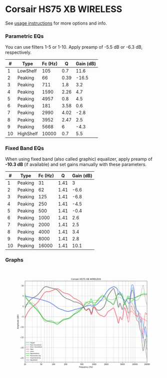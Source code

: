 # Corsair HS75 XB WIRELESS
See [usage instructions](https://github.com/jaakkopasanen/AutoEq#usage) for more options and info.

### Parametric EQs
You can use filters 1-5 or 1-10. Apply preamp of -5.5 dB or -6.3 dB, respectively.

|   # | Type      |   Fc (Hz) |    Q |   Gain (dB) |
|-----|-----------|-----------|------|-------------|
|   1 | LowShelf  |       105 | 0.7  |        11.6 |
|   2 | Peaking   |        66 | 0.39 |       -16.5 |
|   3 | Peaking   |       711 | 1.8  |         3.2 |
|   4 | Peaking   |      1590 | 2.26 |         4.7 |
|   5 | Peaking   |      4957 | 0.8  |         4.5 |
|   6 | Peaking   |       181 | 3.58 |         0.6 |
|   7 | Peaking   |      2990 | 4.02 |        -2.8 |
|   8 | Peaking   |      3952 | 2.47 |         2.5 |
|   9 | Peaking   |      5668 | 6    |        -4.3 |
|  10 | HighShelf |     10000 | 0.7  |         5.5 |

### Fixed Band EQs
When using fixed band (also called graphic) equalizer, apply preamp of **-10.3 dB** (if available) and set gains manually with these parameters.

|   # | Type    |   Fc (Hz) |    Q |   Gain (dB) |
|-----|---------|-----------|------|-------------|
|   1 | Peaking |        31 | 1.41 |         3   |
|   2 | Peaking |        62 | 1.41 |        -6.6 |
|   3 | Peaking |       125 | 1.41 |        -6.8 |
|   4 | Peaking |       250 | 1.41 |        -4.5 |
|   5 | Peaking |       500 | 1.41 |        -0.4 |
|   6 | Peaking |      1000 | 1.41 |         2.6 |
|   7 | Peaking |      2000 | 1.41 |         2.5 |
|   8 | Peaking |      4000 | 1.41 |         3.4 |
|   9 | Peaking |      8000 | 1.41 |         2.8 |
|  10 | Peaking |     16000 | 1.41 |        10.1 |

### Graphs
![](./Corsair%20HS75%20XB%20WIRELESS.png)
